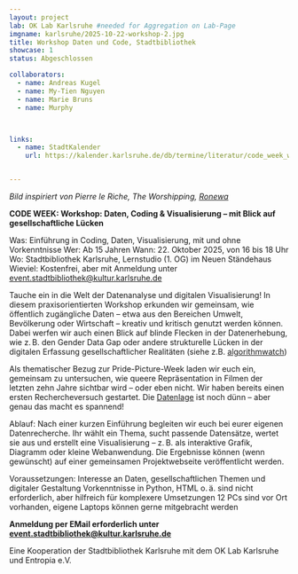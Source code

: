 ```yaml
---
layout: project
lab: OK Lab Karlsruhe #needed for Aggregation on Lab-Page
imgname: karlsruhe/2025-10-22-workshop-2.jpg
title: Workshop Daten und Code, Stadtbibliothek
showcase: 1
status: Abgeschlossen

collaborators:
  - name: Andreas Kugel
  - name: My-Tien Nguyen
  - name: Marie Bruns
  - name: Murphy



links:
  - name: StadtKalender
    url: https://kalender.karlsruhe.de/db/termine/literatur/code_week_workshop_daten_coding_visualisierung


---
```

*Bild inspiriert von Pierre le Riche, The Worshipping, [Ronewa](https://ronewa.com/exhibitions/51/works/artworks-1620-pierre-le-riche-the-worshipping-2025/)*

**CODE WEEK: Workshop: Daten, Coding & Visualisierung – mit Blick auf gesellschaftliche Lücken**

Was: Einführung in Coding, Daten, Visualisierung, mit und ohne Vorkenntnisse
Wer: Ab 15 Jahren
Wann: 22. Oktober 2025, von 16 bis 18 Uhr 
Wo: Stadtbibliothek Karlsruhe, Lernstudio (1. OG) im Neuen Ständehaus
Wieviel: Kostenfrei, aber mit Anmeldung unter event.stadtbibliothek@kultur.karlsruhe.de


Tauche ein in die Welt der Datenanalyse und digitalen Visualisierung! In diesem praxisorientierten Workshop erkunden wir gemeinsam, wie öffentlich zugängliche Daten – etwa aus den Bereichen Umwelt, Bevölkerung oder Wirtschaft – kreativ und kritisch genutzt werden können. Dabei werfen wir auch einen Blick auf blinde Flecken in der Datenerhebung, wie z. B. den Gender Data Gap oder andere strukturelle Lücken in der digitalen Erfassung gesellschaftlicher Realitäten (siehe z.B. [algorithmwatch](https://r.algorithmwatch.org/nl3/XM2ne4RZ4YJjAemM0NB0ow))

Als thematischer Bezug zur Pride-Picture-Week laden wir euch ein, gemeinsam zu untersuchen, wie queere Repräsentation in Filmen der letzten zehn Jahre sichtbar wird – oder eben nicht. Wir haben bereits einen ersten Rechercheversuch gestartet. Die [Datenlage](/projects/karlsruhe/2025-10-22-workshop-perplex.pdf) ist noch dünn – aber genau das macht es spannend!

Ablauf:
Nach einer kurzen Einführung begleiten wir euch bei eurer eigenen Datenrecherche. Ihr wählt ein Thema, sucht passende Datensätze, wertet sie aus und erstellt eine Visualisierung – z. B. als interaktive Grafik, Diagramm oder kleine Webanwendung. Die Ergebnisse können (wenn gewünscht) auf einer gemeinsamen Projektwebseite veröffentlicht werden.

Voraussetzungen:
Interesse an Daten, gesellschaftlichen Themen und digitaler Gestaltung
Vorkenntnisse in Python, HTML o. ä. sind nicht erforderlich, aber hilfreich für komplexere Umsetzungen
12 PCs sind vor Ort vorhanden, eigene Laptops können gerne mitgebracht werden

**Anmeldung per EMail erforderlich unter event.stadtbibliothek@kultur.karlsruhe.de**

Eine Kooperation der Stadtbibliothek Karlsruhe mit dem OK Lab Karlsruhe und Entropia e.V.



